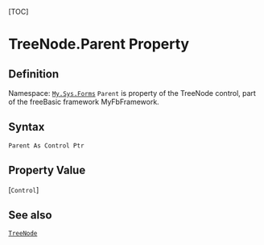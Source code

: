 [TOC]
# TreeNode.Parent Property

## Definition
Namespace: [`My.Sys.Forms`](My.Sys.Forms.md)
`Parent` is property of the TreeNode control, part of the freeBasic framework MyFbFramework.
## Syntax
```freeBasic
Parent As Control Ptr
```
## Property Value
[`Control`]
## See also
[`TreeNode`](TreeNode.md)
